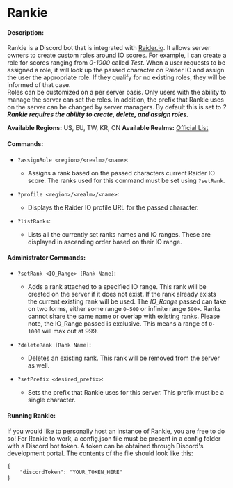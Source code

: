 # Rankie

#### Description:
Rankie is a Discord bot that is integrated with <a href="https://raider.io/">Raider.io</a>. It allows server owners to create custom roles around IO scores. For example, I can create a role for scores ranging from *0-1000* called *Test*. When a user requests to be assigned a role, it will look up the passed character on Raider IO and assign the user the appropriate role. If they qualify for no existing roles, they will be informed of that case.<br>
Roles can be customized on a per server basis. Only users with the ability to manage the server can set the roles. In addition, the prefix that Rankie uses on the server can be changed by server managers. By default this is set to *?*<br>
***Rankie requires the ability to create, delete, and assign roles.***

**Available Regions:** US, EU, TW, KR, CN
**Available Realms:** <a href="https://worldofwarcraft.com/en-us/game/status/us">Official List</a>

#### Commands:
 * ``?assignRole <region>/<realm>/<name>``:
    * Assigns a rank based on the passed characters current Raider IO score. The ranks used for this command must be set using ``?setRank``.

 * ``?profile <region>/<realm>/<name>``:
    * Displays the Raider IO profile URL for the passed character.

 * ``?listRanks``:
    * Lists all the currently set ranks names and IO ranges. These are displayed in ascending order based on their IO range.

#### Administrator Commands:

 * ``?setRank <IO_Range> [Rank Name]``: 
    * Adds a rank attached to a specified IO range. This rank will be created on the server if it does not exist. If the rank already exists the current existing rank will be used. The *IO_Range* passed can take on two forms, either some range ``0-500`` or infinite range ``500+``. Ranks cannot share the same name or overlap with existing ranks. Please note, the IO_Range passed is exclusive. This means a range of ``0-1000`` will max out at 999.

 * ``?deleteRank [Rank Name]``:
    * Deletes an existing rank. This rank will be removed from the server as well. 

 * ``?setPrefix <desired_prefix>``:
    * Sets the prefix that Rankie uses for this server. This prefix must be a single character.

#### Running Rankie:
If you would like to personally host an instance of Rankie, you are free to do so! For Rankie to work, a config.json file must be present in a config folder with a Discord bot token. A token can be obtained through Discord's development portal. The contents of the file should look like this:
```
{
    "discordToken": "YOUR_TOKEN_HERE"
}
```